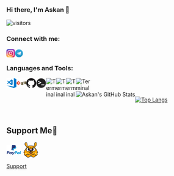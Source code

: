 ### Hi there, I'm Askan 👋
![visitors](https://visitor-badge.laobi.icu/badge?page_id=AKNoryx28.AKNoryx28)

### Connect with me:

[<img align="left" alt="@askan_28" width="22px" src="https://raw.githubusercontent.com/askanakmala/template_me/main/ig_icon.png" />][Instagram]
[<img align="left" alt="@akn_28" width="22px" src="https://raw.githubusercontent.com/askanakmala/template_me/main/logotype-telegram-round-blue-logo-512.webp" />][Telegram]

<br />

### Languages and Tools:
<img align="left" alt="Visual Studio Code" width="26px" src="https://raw.githubusercontent.com/github/explore/80688e429a7d4ef2fca1e82350fe8e3517d3494d/topics/visual-studio-code/visual-studio-code.png" />
<img align="left" alt="Git" width="26px" src="https://raw.githubusercontent.com/github/explore/80688e429a7d4ef2fca1e82350fe8e3517d3494d/topics/git/git.png" />
<img align="left" alt="GitHub" width="26px" src="https://raw.githubusercontent.com/github/explore/78df643247d429f6cc873026c0622819ad797942/topics/github/github.png" />
<img align="left" alt="Terminal" width="26px" src="https://raw.githubusercontent.com/github/explore/80688e429a7d4ef2fca1e82350fe8e3517d3494d/topics/terminal/terminal.png" />
<img align="left" alt="Terminal" width="26px" src="https://download.dev.services.iconscout.com/download?name=c-programming&download=1&url=https%3A%2F%2Fcdn.iconscout.com%2Ficon%2Ffree%2Fpng-32%2F569564.png&width=32&height=32" />
<img align="left" alt="Terminal" width="26px" src="https://upload.wikimedia.org/wikipedia/commons/1/18/ISO_C%2B%2B_Logo.svg" />
<img align="left" alt="Terminal" width="26px" src="https://p1.hiclipart.com/preview/225/298/467/numix-circle-for-windows-unity-editor-icon-png-icon.jpg" />
<img align="left" alt="Terminal" width="48px" src="https://www.avenga.com/wp-content/uploads/2020/11/C-Sharp.png" />

<br />
<br />

 <img align="left" alt="Askan's GitHub Stats" src="https://github-readme-stats.vercel.app/api?username=AKNoryx28&show_icons=true&hide_border=true&theme=tokyonight" />

[![Top Langs](https://github-readme-stats.vercel.app/api/top-langs/?username=AKNoryx28&layout=compact)](https://github.com/anuraghazra/github-readme-stats)

[instagram]: https://instagram.com/askan_28
[telegram]: https://t.me/Askan28

<br />

## Support Me💙
<img align="center" alt="Paypal's" width="40" src="https://github.com/askanakmala/template_me/raw/main/20210126_073022.png"/> <img align="center" alt="Saweria" width="40" src="https://github.com/askanakmala/template_me/raw/main/Logo-Saweria-Donasi.png"/>

[Support](https://linktr.ee/Askan28)
